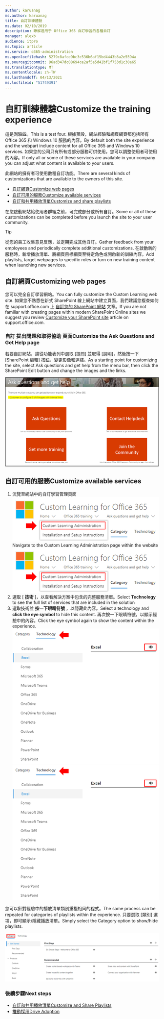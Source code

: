 ```yaml
---
author: karuanag
ms.author: karuanag
title: 自訂訓練體驗
ms.date: 02/10/2019
description: 瞭解適用于 Office 365 自訂學習的各種自訂
manager: alexb
audience: itpro
ms.topic: article
ms.service: o365-administration
ms.openlocfilehash: 5279c8afce9bc3c536b6af15bd4443b3a2e5594a
ms.sourcegitcommit: 96ad347dc08694ce2af5a5d42bf1f753d1c30a65
ms.translationtype: MT
ms.contentlocale: zh-TW
ms.lasthandoff: 04/13/2021
ms.locfileid: "51749391"
---
```

# <a name="customize-the-training-experience"></a><span data-ttu-id="e7bf0-103">自訂訓練體驗</span><span class="sxs-lookup"><span data-stu-id="e7bf0-103">Customize the training experience</span></span>

<span data-ttu-id="e7bf0-104">這是測驗四。</span><span class="sxs-lookup"><span data-stu-id="e7bf0-104">This is a test four.</span></span> <span data-ttu-id="e7bf0-105">根據預設，網站經驗和網頁網頁都包括所有 Office 365 和 Windows 10 服務的內容。</span><span class="sxs-lookup"><span data-stu-id="e7bf0-105">By default both the site experience and the webpart include content for all Office 365 and Windows 10 services.</span></span>  <span data-ttu-id="e7bf0-106">如果您的公司只有所有或部分服務可供使用，您可以調整使用者可使用的內容。</span><span class="sxs-lookup"><span data-stu-id="e7bf0-106">If only all or some of these services are available in your company you can adjust what content is available to your users.</span></span>  

<span data-ttu-id="e7bf0-107">此網站的擁有者可使用數種自訂功能。</span><span class="sxs-lookup"><span data-stu-id="e7bf0-107">There are several kinds of customizations that are available to the owners of this site.</span></span> 

- [<span data-ttu-id="e7bf0-108">自訂網頁</span><span class="sxs-lookup"><span data-stu-id="e7bf0-108">Customize web pages</span></span>](#customizing-web-pages)
- [<span data-ttu-id="e7bf0-109">自訂可用的服務</span><span class="sxs-lookup"><span data-stu-id="e7bf0-109">Customize available services</span></span>](#customize-available-services)
- [<span data-ttu-id="e7bf0-110">自訂和共用播放清單</span><span class="sxs-lookup"><span data-stu-id="e7bf0-110">Customize and share playlists</span></span>](customplaylist.md)

<span data-ttu-id="e7bf0-111">在您啟動網站給使用者群組之前，可完成部分或所有自訂。</span><span class="sxs-lookup"><span data-stu-id="e7bf0-111">Some or all of these customizations can be completed before you launch the site to your user community.</span></span>  

> [!TIP]
> <span data-ttu-id="e7bf0-112">從您的員工收集意見反應，並定期完成其他自訂。</span><span class="sxs-lookup"><span data-stu-id="e7bf0-112">Gather feedback from your employees and periodically complete additional customizations.</span></span>  <span data-ttu-id="e7bf0-113">在啟動新的服務時，新增播放清單、將網頁目標網頁至特定角色或開啟新的訓練內容。</span><span class="sxs-lookup"><span data-stu-id="e7bf0-113">Add playlists, target webpages to specific roles or turn on new training content when launching new services.</span></span> 

## <a name="customizing-web-pages"></a><span data-ttu-id="e7bf0-114">自訂網頁</span><span class="sxs-lookup"><span data-stu-id="e7bf0-114">Customizing web pages</span></span>

<span data-ttu-id="e7bf0-115">您可以完全自訂學習網站。</span><span class="sxs-lookup"><span data-stu-id="e7bf0-115">You can fully customize the Custom Learning web site.</span></span> <span data-ttu-id="e7bf0-116">如果您不熟悉在新式 SharePoint 線上網站中建立頁面，我們建議您複查如何在 support.office.com 上 [自訂您的 SharePoint 網站](https://support.office.com/article/customize-your-sharepoint-site-320b43e5-b047-4fda-8381-f61e8ac7f59b) 文章。</span><span class="sxs-lookup"><span data-stu-id="e7bf0-116">If you are not familiar with creating pages within modern SharePoint Online sites we suggest you review [Customize your SharePoint site](https://support.office.com/article/customize-your-sharepoint-site-320b43e5-b047-4fda-8381-f61e8ac7f59b) article on support.office.com.</span></span> 

### <a name="customize-the-ask-questions-and-get-help-page"></a><span data-ttu-id="e7bf0-117">自訂 **提出問題和取得協助** 頁面</span><span class="sxs-lookup"><span data-stu-id="e7bf0-117">Customize the **Ask Questions and Get Help** page</span></span>

<span data-ttu-id="e7bf0-118">若要自訂網站，請從功能表列中選取 [提問] 並取得 [說明]，然後按一下 [SharePoint 編輯] 按鈕，變更影像和連結。</span><span class="sxs-lookup"><span data-stu-id="e7bf0-118">As a starting point for customizing the site, select Ask questions and get help from the menu bar, then click the SharePoint Edit button and change the images and the links.</span></span> 

![提問並取得說明視窗](media/custom_ask.png)

## <a name="customize-available-services"></a><span data-ttu-id="e7bf0-120">自訂可用的服務</span><span class="sxs-lookup"><span data-stu-id="e7bf0-120">Customize available services</span></span>

1.  <span data-ttu-id="e7bf0-121">流覽至網站中的自訂學習管理頁面 ![ 選取自訂學習管理](media/custom_admin.png)</span><span class="sxs-lookup"><span data-stu-id="e7bf0-121">Navigate to the Custom Learning Administration page within the website ![Select Custom Learning Administration](media/custom_admin.png)</span></span>
1. <span data-ttu-id="e7bf0-122">選取 [ **技術** ]，以查看解決方案中包含的完整服務清單。</span><span class="sxs-lookup"><span data-stu-id="e7bf0-122">Select **Technology** to see the full list of services that are included in the solution</span></span>
1. <span data-ttu-id="e7bf0-123">選取技術並 **按一下眼睛符號** ，以隱藏此內容。</span><span class="sxs-lookup"><span data-stu-id="e7bf0-123">Select a technology and **click the eye symbol** to hide this content.</span></span>  <span data-ttu-id="e7bf0-124">再次按一下眼睛符號，以顯示經驗中的內容。</span><span class="sxs-lookup"><span data-stu-id="e7bf0-124">Click the eye symbol again to show the content within the experience.</span></span> 
<span data-ttu-id="e7bf0-125">![自 定義](media/custom_techlist.png)</span><span class="sxs-lookup"><span data-stu-id="e7bf0-125">![custom](media/custom_techlist.png)</span></span>

<span data-ttu-id="e7bf0-126">您可以針對經驗中的播放清單類別重複相同的程式。</span><span class="sxs-lookup"><span data-stu-id="e7bf0-126">The same process can be repeated for categories of playlists within the experience.</span></span>  <span data-ttu-id="e7bf0-127">只要選取 [類別] 選項，即可顯示/隱藏播放清單。</span><span class="sxs-lookup"><span data-stu-id="e7bf0-127">Simply select the Category option to show/hide playlists.</span></span> 

![選取類別](media/custom_cat.png)

### <a name="next-steps"></a><span data-ttu-id="e7bf0-129">後續步驟</span><span class="sxs-lookup"><span data-stu-id="e7bf0-129">Next steps</span></span>

- [<span data-ttu-id="e7bf0-130">自訂和共用播放清單</span><span class="sxs-lookup"><span data-stu-id="e7bf0-130">Customize and Share Playlists</span></span>](customplaylist.md)
- [<span data-ttu-id="e7bf0-131">推動採用</span><span class="sxs-lookup"><span data-stu-id="e7bf0-131">Drive Adoption</span></span>](driveadoption.md) 

